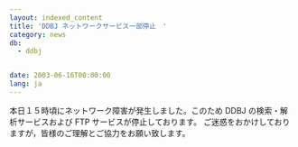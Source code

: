 ```yaml
---
layout: indexed_content
title: 'DDBJ ネットワークサービス一部停止　'
category: news
db:
  - ddbj


date: 2003-06-16T00:00:00
lang: ja
---
```


本日１５時頃にネットワーク障害が発生しました。このため DDBJ の検索・解析サービスおよび FTP サービスが停止しております。 ご迷惑をおかけしておりますが，皆様のご理解とご協力をお願い致します。
